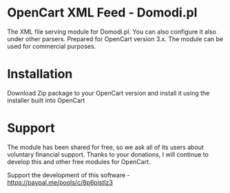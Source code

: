 # OpenCart XML Feed - Domodi.pl
The XML file serving module for Domodi.pl. You can also configure it also under other parsers. Prepared for OpenCart version 3.x. The module can be used for commercial purposes.

# Installation
Download Zip package to your OpenCart version and install it using the installer built into OpenCart

# Support
The module has been shared for free, so we ask all of its users about voluntary financial support. Thanks to your donations, I will continue to develop this and other free modules for OpenCart.

Support the development of this software - https://paypal.me/pools/c/8p6pjstlz3
